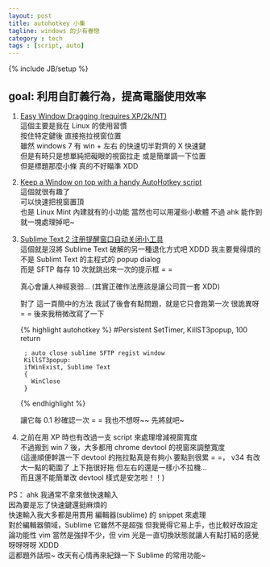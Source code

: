 ```yaml
---
layout: post
title: autohotkey 小集
tagline: windows 的少有眷戀
category : tech
tags : [script, auto]
---
```

{% include JB/setup %}

## goal: 利用自訂義行為，提高電腦使用效率

1. [Easy Window Dragging (requires XP/2k/NT)](http://www.autohotkey.com/docs/scripts/EasyWindowDrag.htm)  
    這個主要是我在 Linux 的使用習慣  
    按住特定鍵後 直接拖拉視窗位置  
    雖然 windows 7 有 win + 左右 的快速切半對齊的 X 快速鍵  
    但是有時只是想單純把礙眼的視窗拉走 或是簡單調一下位置  
    但是標題那麼小條  真的不好瞄準 XDD

2. [Keep a Window on top with a handy AutoHotkey script](http://www.howtogeek.com/howto/13784/keep-a-window-on-top-with-a-handy-autohotkey-script/)  
    這個就很有趣了  
    可以快速把視窗置頂  
    也是 Linux Mint 內建就有的小功能
    當然也可以用灌些小軟體 不過 ahk 能作到就一塊處理掉吧~

3. [Sublime Text 2 注册提醒窗口自动关闭小工具](http://www.cnblogs.com/ttoy/archive/2013/04/11/3015793.html)  
    這個就是沒將 Sublime Text 破解的另一種退化方式吧 XDDD
    我主要覺得煩的不是 Sublimt Text 的主程式的 popup dialog  
    而是 SFTP 每存 10 次就跳出來一次的提示框 = =

    真心會讓人神經衰弱...
    (其實正確作法應該是讓公司買一套 XDD)

    對了 這一頁簡中的方法  我試了後會有點問題，就是它只會跑第一次
    很詭異呀 = =
    後來我稍微改寫了一下

    {% highlight autohotkey %}
        #Persistent
        SetTimer, KillST3popup, 100
        return

        ; auto close sublime SFTP regist window
        KillST3popup:
        ifWinExist, Sublime Text
        {
          WinClose
        }
    {% endhighlight %}

    讓它每 0.1 秒確認一次 = =
    我也不想呀~~ 先將就吧~

4. 之前在用 XP 時也有改過一支 script 來處理增減視窗寬度  
    不過搬到 win 7 後，大多都用 chrome devtool 的視窗來調整寬度  
    (這邊順便幹譙一下 devtool 的拖拉點真是有夠小 要點到很累 = =，
     v34 有改大一點的範圍了  上下拖很好拖   但左右的還是一樣小不拉機...  
     而且還不能簡單改 devtool 樣式是安怎啦！！)


PS： ahk 我通常不拿來做快速輸入  
    因為要是忘了快速鍵還挺麻煩的  
    快速輸入我大多都是用貫用 編輯器(sublime) 的 snippet 來處理  
    對於編輯器領域，Sublime 它雖然不是超強 但我覺得它易上手，也比較好改設定  
    論功能性 vim 當然是強捍不少，但 vim 光是一直切換狀態就讓人有點打結的感覺呀呀呀呀 XDDD  
    這都題外話啦~ 改天有心情再來紀錄一下 Sublime 的常用功能~

